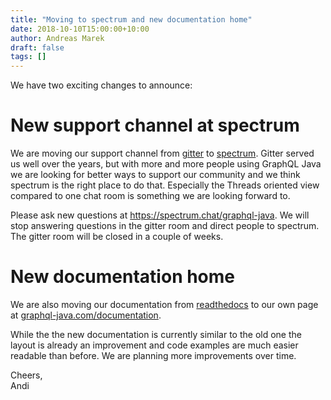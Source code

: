 ```yaml
---
title: "Moving to spectrum and new documentation home"
date: 2018-10-10T15:00:00+10:00
author: Andreas Marek
draft: false
tags: []
---
```

We have two exciting changes to announce:

# New support channel at spectrum 

We are moving our support channel from [gitter](https://gitter.im/graphql-java/graphql-java) to [spectrum](https://spectrum.chat/graphql-java). Gitter served us well over the years, but with more and more people using GraphQL Java we are looking for better ways to support our community and we think spectrum is the right place to do that. Especially the Threads oriented view compared to one chat room is something we are looking forward to.

Please ask new questions at https://spectrum.chat/graphql-java. We will stop answering questions in the gitter room and direct people to spectrum. The gitter room will be closed in a couple of weeks.


# New documentation home

We are also moving our documentation from [readthedocs](https://graphql-java.readthedocs.io) to our own page at [graphql-java.com/documentation](https://www.graphql-java.com/documentation/). 

While the the new documentation is currently similar to the old one the layout is already an improvement and code examples are much easier readable than before. We are planning more improvements over time.

Cheers,<br>
Andi